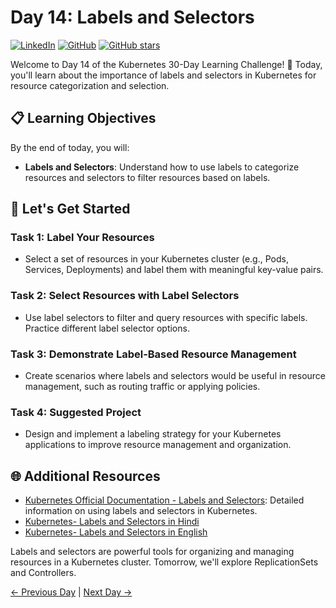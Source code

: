 # Day 14: Labels and Selectors
[![LinkedIn](https://img.shields.io/badge/Connect%20with%20me%20on-LinkedIn-blue.svg)](https://www.linkedin.com/in/aman-devops/)
[![GitHub](https://img.shields.io/github/stars/AmanPathak-DevOps.svg?style=social)](https://github.com/AmanPathak-DevOps)
[![GitHub stars](https://img.shields.io/github/stars/AmanPathak-DevOps/30DaysOfKubernetes)](https://github.com/AmanPathak-DevOps/30DaysOfKubernetes/stargazers)

Welcome to Day 14 of the Kubernetes 30-Day Learning Challenge! 🚀 Today, you'll learn about the importance of labels and selectors in Kubernetes for resource categorization and selection.

## 📋 Learning Objectives

By the end of today, you will:
- **Labels and Selectors**: Understand how to use labels to categorize resources and selectors to filter resources based on labels.

## 🚀 Let's Get Started

### Task 1: Label Your Resources
- Select a set of resources in your Kubernetes cluster (e.g., Pods, Services, Deployments) and label them with meaningful key-value pairs.

### Task 2: Select Resources with Label Selectors
- Use label selectors to filter and query resources with specific labels. Practice different label selector options.

### Task 3: Demonstrate Label-Based Resource Management
- Create scenarios where labels and selectors would be useful in resource management, such as routing traffic or applying policies.

### Task 4: Suggested Project
- Design and implement a labeling strategy for your Kubernetes applications to improve resource management and organization.

## 🌐 Additional Resources

- [Kubernetes Official Documentation - Labels and Selectors](https://kubernetes.io/docs/concepts/overview/working-with-objects/labels/): Detailed information on using labels and selectors in Kubernetes.
- [Kubernetes- Labels and Selectors in Hindi](https://youtu.be/dQSQELeC2A4?si=-92tuwJVci9RJ2L6)
- [Kubernetes- Labels and Selectors in English](https://youtu.be/zsovXtOFhDE?si=nySmuMlkS22zLg2F)

Labels and selectors are powerful tools for organizing and managing resources in a Kubernetes cluster. Tomorrow, we'll explore ReplicationSets and Controllers.

[← Previous Day](../Day13/README.md) | [Next Day →](../Day15/README.md)